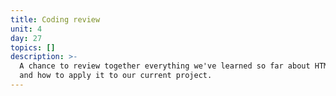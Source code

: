 ```yaml
---
title: Coding review
unit: 4
day: 27
topics: []
description: >-
  A chance to review together everything we've learned so far about HTML & CSS
  and how to apply it to our current project.
---
```


